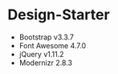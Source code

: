 # Design-Starter

<ul>
  <li>Bootstrap v3.3.7</li>
  <li>Font Awesome 4.7.0</li>
  <li>jQuery v1.11.2</li>
  <li>Modernizr 2.8.3</li>
</ul>
